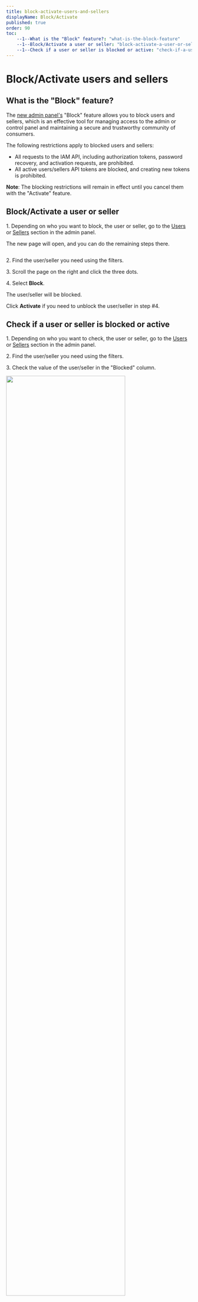 ```yaml
---
title: block-activate-users-and-sellers
displayName: Block/Activate
published: true
order: 90
toc:
    --1--What is the "Block" feature?: "what-is-the-block-feature"
    --1--Block/Activate a user or seller: "block-activate-a-user-or-seller"
    --1--Check if a user or seller is blocked or active: "check-if-a-user-or-seller-is-blocked-or-active"
---
```

# Block/Activate users and sellers

## What is the "Block" feature?

The <a href="https://admin-platform.gcore.top/" target="_blank">new admin panel's</a> "Block" feature allows you to block users and sellers, which is an effective tool for managing access to the admin or control panel and maintaining a secure and trustworthy community of consumers.

The following restrictions apply to blocked users and sellers:

- All requests to the IAM API, including authorization tokens, password recovery, and activation requests, are prohibited.
- All active users/sellers API tokens are blocked, and creating new tokens is prohibited.

**Note**: The blocking restrictions will remain in effect until you cancel them with the "Activate" feature.

## Block/Activate a user or seller

1\. Depending on who you want to block, the user or seller, go to the <a href="https://admin-platform.gcore.top/users" target="_blank">Users</a> or <a href="https://admin-platform.gcore.top/sellers" target="_blank">Sellers</a> section in the admin panel.

The new page will open, and you can do the remaining steps there.

<img src="https://assets.gcore.pro/docs/reseller-support/manuals/block-activate-users-and-sellers/block-users-10.png" alt="">

2\. Find the user/seller you need using the filters.

3\. Scroll the page on the right and click the three dots.

4\. Select **Block**.

The user/seller will be blocked.

Click **Activate** if you need to unblock the user/seller in step #4.

## Check if a user or seller is blocked or active

1\. Depending on who you want to check, the user or seller, go to the <a href="https://admin-platform.gcore.top/users" target="_blank">Users</a> or <a href="https://admin-platform.gcore.top/sellers" target="_blank">Sellers</a> section in the admin panel.

2\. Find the user/seller you need using the filters.

3\. Check the value of the user/seller in the "Blocked" column.

<img src="https://assets.gcore.pro/docs/reseller-support/manuals/block-activate-users-and-sellers/blocked-status-20.png" alt="" width="80%">

- If the status is "true", the user is blocked and cannot access the account and services.
- If the status is "false", the user is active and has access to the account and services.